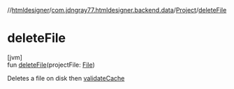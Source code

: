 //[htmldesigner](../../../index.md)/[com.jdngray77.htmldesigner.backend.data](../index.md)/[Project](index.md)/[deleteFile](delete-file.md)

# deleteFile

[jvm]\
fun [deleteFile](delete-file.md)(projectFile: [File](https://docs.oracle.com/javase/8/docs/api/java/io/File.html))

Deletes a file on disk then [validateCache](validate-cache.md)
